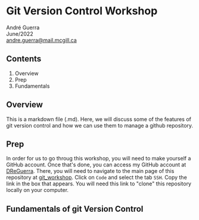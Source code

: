 # Git Version Control Workshop
André Guerra  
June/2022  
andre.guerra@mail.mcgill.ca  

## Contents
1. Overview
2. Prep
3. Fundamentals

## Overview
This is a markdown file (.md). Here, we will discuss some of the features of git version control and how we can use them to manage a github repository. 

## Prep
In order for us to go throug this workshop, you will need to make yourself a GitHub account. Once that's done, you can access my GitHub account at [DReGuerra](https://github.com/DReGuerra). There, you will need to navigate to the main page of this repository at [git_workshop](https://github.com/DReGuerra/git_workshop). Click on `Code` and select the tab `SSH`. Copy the link in the box that appears. You will need this link to "clone" this repository locally on your computer.

## Fundamentals of git Version Control

